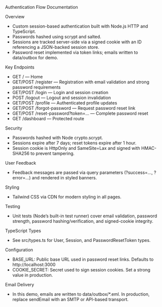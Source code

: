 Authentication Flow Documentation

Overview
- Custom session-based authentication built with Node.js HTTP and TypeScript.
- Passwords hashed using scrypt and salted.
- Sessions are tracked server-side via a signed cookie with an ID referencing a JSON-backed session store.
- Password reset implemented via token links; emails written to data/outbox for demo.

Key Endpoints
- GET / — Home
- GET/POST /register — Registration with email validation and strong password requirements
- GET/POST /login — Login and session creation
- POST /logout — Logout and session invalidation
- GET/POST /profile — Authenticated profile updates
- GET/POST /forgot-password — Request password reset link
- GET/POST /reset-password?token=... — Complete password reset
- GET /dashboard — Protected route

Security
- Passwords hashed with Node crypto.scrypt.
- Sessions expire after 7 days; reset tokens expire after 1 hour.
- Session cookie is HttpOnly and SameSite=Lax and signed with HMAC-SHA256 to prevent tampering.

User Feedback
- Feedback messages are passed via query parameters (?success=..., ?error=...) and rendered in styled banners.

Styling
- Tailwind CSS via CDN for modern styling in all pages.

Testing
- Unit tests (Node’s built-in test runner) cover email validation, password strength, password hashing/verification, and signed-cookie integrity.

TypeScript Types
- See src/types.ts for User, Session, and PasswordResetToken types.

Configuration
- BASE_URL: Public base URL used in password reset links. Defaults to http://localhost:3000
- COOKIE_SECRET: Secret used to sign session cookies. Set a strong value in production.

Email Delivery
- In this demo, emails are written to data/outbox/*.eml. In production, replace sendEmail with an SMTP or API-based transport.
